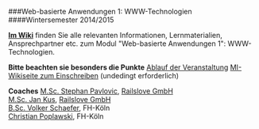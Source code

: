 ###Web-basierte Anwendungen 1: WWW-Technologien
####Wintersemester 2014/2015

**[Im Wiki](https://github.com/fh-koeln/wba1-2014/wiki)** finden Sie alle relevanten Informationen,
Lernmaterialien, Ansprechpartner etc. zum Modul "Web-basierte Anwendungen 1": WWW-Technologien.

**Bitte beachten sie besonders die Punkte**
[Ablauf der Veranstaltung](https://github.com/fh-koeln/wba1-2014/wiki/Ablauf-der-Veranstaltung)
[MI-Wikiseite zum Einschreiben](http://www.medieninformatik.fh-koeln.de/w/index.php/Web-basierte_Anwendungen_1:_WWW-Technologien:WS1415) (undedingt erforderlich)


**Coaches**
[M.Sc. Stephan Pavlovic](http://www.railslove.com/stephan), [Railslove GmbH](http://railslove.com)<br>
[M.Sc. Jan Kus](https://github.com/koos), [Railslove GmbH](http://railslove.com)<br>
[B.Sc. Volker Schaefer](https://github.com/vschaefer), FH-Köln<br>
[Christian Poplawski](https://github.com/Plsr), FH-Köln<br>


